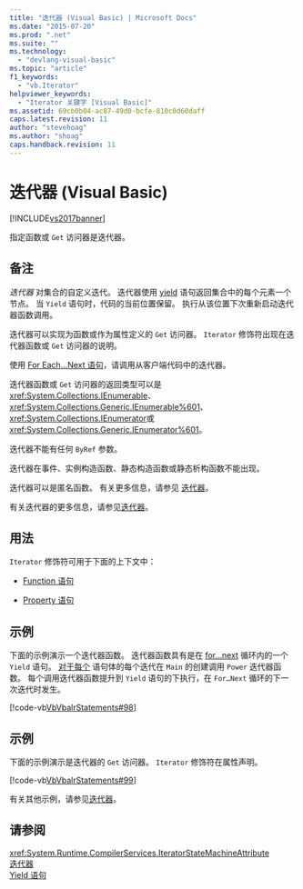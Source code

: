 ```yaml
---
title: "迭代器 (Visual Basic) | Microsoft Docs"
ms.date: "2015-07-20"
ms.prod: ".net"
ms.suite: ""
ms.technology: 
  - "devlang-visual-basic"
ms.topic: "article"
f1_keywords: 
  - "vb.Iterator"
helpviewer_keywords: 
  - "Iterator 关键字 [Visual Basic]"
ms.assetid: 69cb0b04-ac87-49d0-bcfe-810c0d60daff
caps.latest.revision: 11
author: "stevehoag"
ms.author: "shoag"
caps.handback.revision: 11
---
```

# 迭代器 (Visual Basic)
[!INCLUDE[vs2017banner](../../../visual-basic/includes/vs2017banner.md)]

指定函数或 `Get` 访问器是迭代器。  
  
## 备注  
 *迭代器* 对集合的自定义迭代。  迭代器使用 [yield](../../../visual-basic/language-reference/statements/yield-statement.md) 语句返回集合中的每个元素一个节点。  当 `Yield` 语句时，代码的当前位置保留。  执行从该位置下次重新启动迭代器函数调用。  
  
 迭代器可以实现为函数或作为属性定义的 `Get` 访问器。  `Iterator` 修饰符出现在迭代器函数或 `Get` 访问器的说明。  
  
 使用 [For Each...Next 语句](../../../visual-basic/language-reference/statements/for-each-next-statement.md)，请调用从客户端代码中的迭代器。  
  
 迭代器函数或 `Get` 访问器的返回类型可以是 <xref:System.Collections.IEnumerable>、 <xref:System.Collections.Generic.IEnumerable%601>、 <xref:System.Collections.IEnumerator>或 <xref:System.Collections.Generic.IEnumerator%601>。  
  
 迭代器不能有任何 `ByRef` 参数。  
  
 迭代器在事件、实例构造函数、静态构造函数或静态析构函数不能出现。  
  
 迭代器可以是匿名函数。  有关更多信息，请参见 [迭代器](../Topic/Iterators%20\(C%23%20and%20Visual%20Basic\).md)。  
  
 有关迭代器的更多信息，请参见[迭代器](../Topic/Iterators%20\(C%23%20and%20Visual%20Basic\).md)。  
  
## 用法  
 `Iterator` 修饰符可用于下面的上下文中：  
  
-   [Function 语句](../../../visual-basic/language-reference/statements/function-statement.md)  
  
-   [Property 语句](../../../visual-basic/language-reference/statements/property-statement.md)  
  
## 示例  
 下面的示例演示一个迭代器函数。  迭代器函数具有是在 [for…next](../../../visual-basic/language-reference/statements/for-next-statement.md) 循环内的一个 `Yield` 语句。  [对于每个](../../../visual-basic/language-reference/statements/for-each-next-statement.md) 语句体的每个迭代在 `Main` 的创建调用 `Power` 迭代器函数。  每个调用迭代器函数提升到 `Yield` 语句的下执行，在 `For…Next` 循环的下一次迭代时发生。  
  
 [!code-vb[VbVbalrStatements#98](../../../visual-basic/language-reference/error-messages/codesnippet/VisualBasic/iterator_1.vb)]  
  
## 示例  
 下面的示例演示是迭代器的 `Get` 访问器。  `Iterator` 修饰符在属性声明。  
  
 [!code-vb[VbVbalrStatements#99](../../../visual-basic/language-reference/error-messages/codesnippet/VisualBasic/iterator_2.vb)]  
  
 有关其他示例，请参见[迭代器](../Topic/Iterators%20\(C%23%20and%20Visual%20Basic\).md)。  
  
## 请参阅  
 <xref:System.Runtime.CompilerServices.IteratorStateMachineAttribute>   
 [迭代器](../Topic/Iterators%20\(C%23%20and%20Visual%20Basic\).md)   
 [Yield 语句](../../../visual-basic/language-reference/statements/yield-statement.md)